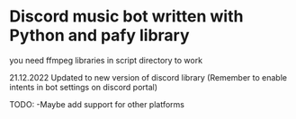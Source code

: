 # Discord music bot written with Python and pafy library

you need ffmpeg libraries in script directory to work 

21.12.2022 Updated to new version of discord library (Remember to enable intents in bot settings on discord portal)

TODO:
-Maybe add support for other platforms
